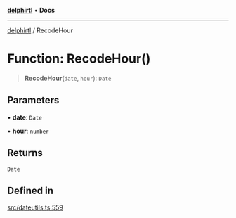 [**delphirtl**](../README.md) • **Docs**

***

[delphirtl](../globals.md) / RecodeHour

# Function: RecodeHour()

> **RecodeHour**(`date`, `hour`): `Date`

## Parameters

• **date**: `Date`

• **hour**: `number`

## Returns

`Date`

## Defined in

[src/dateutils.ts:559](https://github.com/chuacw/delphirtl/blob/1d6969b8a199060a984c4375d6be1f0ffa838be2/src/dateutils.ts#L559)
